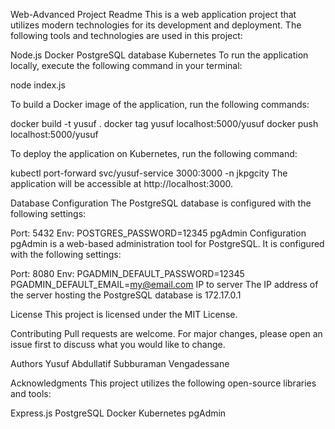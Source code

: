 Web-Advanced Project Readme
This is a web application project that utilizes modern technologies for its development and deployment. The following tools and technologies are used in this project:

Node.js 
Docker
PostgreSQL database
Kubernetes
To run the application locally, execute the following command in your terminal:

node index.js

To build a Docker image of the application, run the following commands:

docker build -t yusuf .
docker tag yusuf localhost:5000/yusuf
docker push localhost:5000/yusuf

To deploy the application on Kubernetes, run the following command:

kubectl port-forward svc/yusuf-service 3000:3000 -n jkpgcity
The application will be accessible at http://localhost:3000.

Database Configuration
The PostgreSQL database is configured with the following settings:

Port: 5432
Env: POSTGRES_PASSWORD=12345
pgAdmin Configuration
pgAdmin is a web-based administration tool for PostgreSQL. It is configured with the following settings:

Port: 8080
Env: PGADMIN_DEFAULT_PASSWORD=12345 PGADMIN_DEFAULT_EMAIL=my@email.com
IP to server
The IP address of the server hosting the PostgreSQL database is 172.17.0.1

License
This project is licensed under the MIT License.

Contributing
Pull requests are welcome. For major changes, please open an issue first to discuss what you would like to change.

Authors
Yusuf Abdullatif
Subburaman Vengadessane

Acknowledgments
This project utilizes the following open-source libraries and tools:

Express.js
PostgreSQL
Docker
Kubernetes
pgAdmin